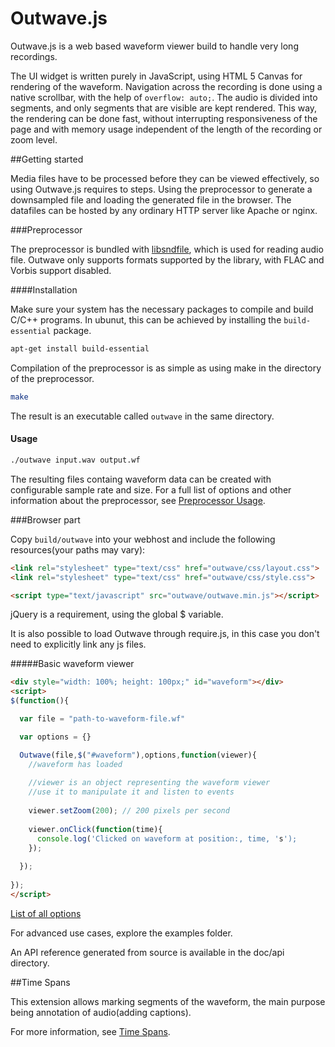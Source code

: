 Outwave.js
==========

Outwave.js is a web based waveform viewer build to handle very long recordings. 

The UI widget is written purely in JavaScript, using HTML 5 Canvas for rendering of the waveform. Navigation across the recording is done using a native scrollbar, with the help of `overflow: auto;`. The audio is divided into segments, and only segments that are visible are kept rendered. This way, the rendering can be done fast, without interrupting responsiveness of the page and with memory usage independent of the length of the recording or zoom level.

##Getting started

Media files have to be processed before they can be viewed effectively, so using Outwave.js requires to steps. Using the preprocessor to generate a downsampled file and loading the generated file in the browser. The datafiles can be hosted by any ordinary HTTP server like Apache or nginx.

###Preprocessor

The preprocessor is bundled with [libsndfile](http://www.mega-nerd.com/libsndfile/), which is used for reading audio file. Outwave only supports formats supported by the library, with FLAC and Vorbis support disabled.
  
####Installation
  
Make sure your system has the necessary packages to compile and build C/C++ programs. In ubunut, this can be achieved by installing the `build-essential` package.

```bash
apt-get install build-essential
```
    
Compilation of the preprocessor is as simple as using make in the directory of the preprocessor.

```bash
make
```

The result is an executable called `outwave` in the same directory. 

#### Usage

```bash
./outwave input.wav output.wf
```

The resulting files containg waveform data can be created with configurable sample rate and size. For a full list of options and other information about the preprocessor, see [Preprocessor Usage](doc/preprocessor.md).

###Browser part

Copy `build/outwave` into your webhost and include the following resources(your paths may vary): 
```HTML
<link rel="stylesheet" type="text/css" href="outwave/css/layout.css">
<link rel="stylesheet" type="text/css" href="outwave/css/style.css">

<script type="text/javascript" src="outwave/outwave.min.js"></script>
```
jQuery is a requirement, using the global $ variable.

It is also possible to load Outwave through require.js, in this case you don't need to explicitly link any js files.

#####Basic waveform viewer

```HTML
<div style="width: 100%; height: 100px;" id="waveform"></div>
<script>
$(function(){

  var file = "path-to-waveform-file.wf"

  var options = {}

  Outwave(file,$("#waveform"),options,function(viewer){
    //waveform has loaded
    
    //viewer is an object representing the waveform viewer
    //use it to manipulate it and listen to events
    
    viewer.setZoom(200); // 200 pixels per second
    
    viewer.onClick(function(time){
      console.log('Clicked on waveform at position:, time, 's');
    });
    
  });
  
});
</script>
```

[List of all options](doc/options.md)

For advanced use cases, explore the examples folder.

An API reference generated from source is available in the doc/api directory. 

##Time Spans

This extension allows marking segments of the waveform, the main purpose being annotation of audio(adding captions).

For more information, see [Time Spans](doc/time-spans.md).




